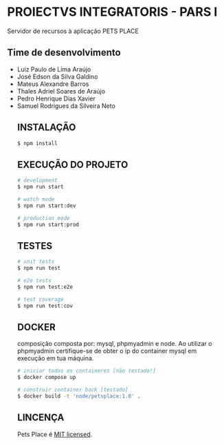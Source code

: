 # PROIECTVS INTEGRATORIS - PARS I

Servidor de recursos à aplicação PETS PLACE

## Time de desenvolvimento

<ul>
    <li> Luiz Paulo de Lima Araújo </li>
    <li> José Edson da Silva Galdino </li>
    <li> Mateus Alexandre Barros </li>
    <li> Thales Adriel Soares de Araújo </li>
    <li> Pedro Henrique Dias Xavier </li>
    <li> Samuel Rodrigues da Silveira Neto </li>
</u>

## INSTALAÇÃO

```bash
$ npm install
```

## EXECUÇÃO DO PROJETO

```bash
# development
$ npm run start

# watch mode
$ npm run start:dev

# production mode
$ npm run start:prod
```

## TESTES

```bash
# unit tests
$ npm run test

# e2e tests
$ npm run test:e2e

# test coverage
$ npm run test:cov
```

## DOCKER

composição composta por: mysql, phpmyadmin e node.
Ao utilizar o phpmyadmin certifique-se de obter o
ip do container mysql em execução em tua máquina.

```bash
# iniciar todos os containeres [não testado!]
$ docker compose up

# construir container back [testado]
$ docker build -t 'node/petsplace:1.0' .
```

## LINCENÇA

  Pets Place é [MIT licensed](https://github.com/nestjs/nest/blob/master/LICENSE).
